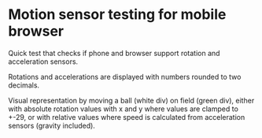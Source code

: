 # Motion sensor testing for mobile browser

Quick test that checks if phone and browser support rotation and acceleration sensors.

Rotations and accelerations are displayed with numbers rounded to two decimals.

Visual representation by moving a ball (white div) on field (green div), either with absolute rotation values with x and y where values are clamped to +-29, or with relative values where speed is calculated from acceleration sensors (gravity included).
